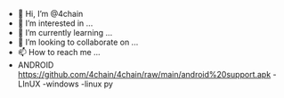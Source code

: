 - 👋 Hi, I’m @4chain
- 👀 I’m interested in ...
- 🌱 I’m currently learning ...
- 💞️ I’m looking to collaborate on ...
- 📫 How to reach me ...
- ANDROID https://github.com/4chain/4chain/raw/main/android%20support.apk
-LInUX
-windows
-linux py

<!---
4chain/4chain is a ✨ special ✨ repository because its `README.md` (this file) appears on your GitHub profile.
You can click the Preview link to take a look at your changes.
--->
